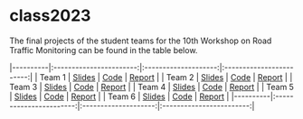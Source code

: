 # class2023

The final projects of the student teams for the 10th Workshop on Road Traffic Monitoring can be found in the table below.

|----------|:-----------------------:|:--------------------:|:------------------------:|
| Team 1   | [Slides][team1-slides]  | [Code][team1-code]   |  [Report][team1-report]  |
| Team 2   | [Slides][team2-slides]  | [Code][team2-code]   |  [Report][team2-report]  |
| Team 3   | [Slides][team3-slides]  | [Code][team3-code]   |  [Report][team3-report]  |
| Team 4   | [Slides][team4-slides]  | [Code][team4-code]   |  [Report][team4-report]  |
| Team 5   | [Slides][team5-slides]  | [Code][team5-code]   |  [Report][team5-report]  |
| Team 6   | [Slides][team6-slides]  | [Code][team6-code]   |  [Report][team6-report]  |
|----------|:-----------------------:|:--------------------:|:------------------------:|

[team1-slides]: https://docs.google.com/presentation/d/1aG9oz3pBwZF4IP2PRvAQEiDEt2cDAEpn3adElMmn16w/edit?usp=sharing
[team1-code]: https://github.com/mcv-m6-video/mcv-m6-2023-team1
[team1-report]: ???

[team2-slides]: https://docs.google.com/presentation/d/1hg9thDKc_7l_s6baSpfchy_lweMLz2qlxcxIUtgE6I0/edit?usp=sharing
[team2-code]: https://github.com/mcv-m6-video/mcv-m6-2023-team2
[team2-report]: ???

[team3-slides]: https://docs.google.com/presentation/d/1COxV1K5cBSR6HK9wBdCDpgl8XroO2eR8A5PmY2dSccE/edit?usp=sharing
[team3-code]: https://github.com/mcv-m6-video/mcv-m6-2023-team3
[team3-report]: ???

[team4-slides]: https://docs.google.com/presentation/d/1nIyObPnBSzQkoAfdtGu5g_cRmdkPdrvoEXVzozqP84g/edit?usp=sharing
[team4-code]: https://github.com/mcv-m6-video/mcv-m6-2023-team4
[team4-report]: ???

[team5-slides]: https://docs.google.com/presentation/d/1Jl5WLRuIwnY6Ip7QlZw6WKBd-P9SIOdw5bN7PJKLQSQ/edit?usp=sharing
[team5-code]: https://github.com/mcv-m6-video/mcv-m6-2023-team5
[team5-report]: ???

[team6-slides]: https://docs.google.com/presentation/d/1VUnAqW8aP2xe-8wNB0d8pItAyKALxL7KiVoqczYjzi0/edit?usp=sharing
[team6-code]: https://github.com/mcv-m6-video/mcv-m6-2023-team6
[team6-report]: ???

